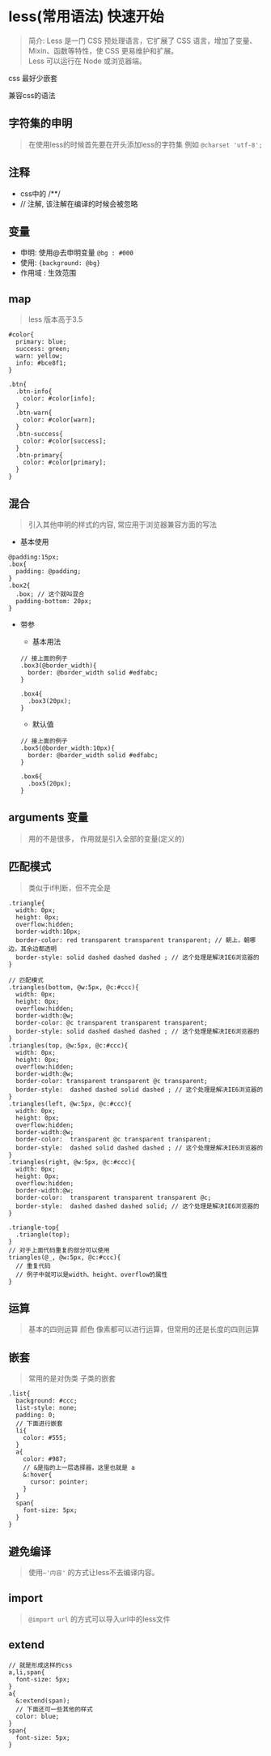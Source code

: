# less(常用语法) 快速开始
> 简介: Less 是一门 CSS 预处理语言，它扩展了 CSS 语言，增加了变量、Mixin、函数等特性，使 CSS 更易维护和扩展。<br/>
> Less 可以运行在 Node 或浏览器端。

css 最好少嵌套

兼容css的语法

## 字符集的申明
> 在使用less的时候首先要在开头添加less的字符集 例如 ```@charset 'utf-8';```
## 注释

+ css中的 /**/
+ // 注解, 该注解在编译的时候会被忽略

## 变量

+ 申明: 使用@去申明变量 ```@bg : #000```
+ 使用: ```{background: @bg}```
+ 作用域 : 生效范围

## map
> less 版本高于3.5
```
#color{
  primary: blue;
  success: green;
  warn: yellow;
  info: #bce8f1;
}

.btn{
  .btn-info{
    color: #color[info];
  }
  .btn-warn{
    color: #color[warn];
  }
  .btn-success{
    color: #color[success];
  }
  .btn-primary{
    color: #color[primary];
  }
}
``` 

## 混合
> 引入其他申明的样式的内容, 常应用于浏览器兼容方面的写法

+ 基本使用

```
@padding:15px;
.box{
  padding: @padding;
}
.box2{
  .box; // 这个就叫混合
  padding-bottom: 20px;
}
```

+ 带参

  + 基本用法
  
  ```
  // 接上面的例子
  .box3(@border_width){
    border: @border_width solid #edfabc;
  }
  
  .box4{
    .box3(20px);
  }
  ```
  
  + 默认值
  
  ```
  // 接上面的例子
  .box5(@border_width:10px){
    border: @border_width solid #edfabc;
  }
  
  .box6{
    .box5(20px);
  }
  ```
  
## arguments 变量
> 用的不是很多， 作用就是引入全部的变量(定义的) 

## 匹配模式
> 类似于if判断，但不完全是

```
.triangle{
  width: 0px;
  height: 0px;
  overflow:hidden;
  border-width:10px;
  border-color: red transparent transparent transparent; // 朝上，朝哪边，其余边都透明
  border-style: solid dashed dashed dashed ; // 这个处理是解决IE6浏览器的
}

// 匹配模式
.triangles(bottom, @w:5px, @c:#ccc){
  width: 0px;
  height: 0px;
  overflow:hidden;
  border-width:@w;
  border-color: @c transparent transparent transparent;
  border-style: solid dashed dashed dashed ; // 这个处理是解决IE6浏览器的
}
.triangles(top, @w:5px, @c:#ccc){
  width: 0px;
  height: 0px;
  overflow:hidden;
  border-width:@w;
  border-color: transparent transparent @c transparent;
  border-style:  dashed dashed solid dashed ; // 这个处理是解决IE6浏览器的
}
.triangles(left, @w:5px, @c:#ccc){
  width: 0px;
  height: 0px;
  overflow:hidden;
  border-width:@w;
  border-color:  transparent @c transparent transparent;
  border-style:  dashed solid dashed dashed ; // 这个处理是解决IE6浏览器的
}
.triangles(right, @w:5px, @c:#ccc){
  width: 0px;
  height: 0px;
  overflow:hidden;
  border-width:@w;
  border-color:  transparent transparent transparent @c;
  border-style:  dashed dashed dashed solid; // 这个处理是解决IE6浏览器的
}

.triangle-top{
  .triangle(top);
}
// 对于上面代码重复的部分可以使用
triangles(@_, @w:5px, @c:#ccc){
  // 重复代码
  // 例子中就可以是width、height、overflow的属性
}

```

## 运算
> 基本的四则运算 颜色 像素都可以进行运算，但常用的还是长度的四则运算


## 嵌套
> 常用的是对伪类 子类的嵌套

```
.list{
  background: #ccc;
  list-style: none;
  padding: 0;
  // 下面进行嵌套
  li{
    color: #555;
  }
  a{
    color: #987;
    // &是指的上一层选择器，这里也就是 a
    &:hover{
      cursor: pointer;
    }
  }
  span{
    font-size: 5px;
  }
}
```

## 避免编译
> 使用```~'内容'``` 的方式让less不去编译内容。

## import
> ```@import url``` 的方式可以导入url中的less文件

## extend
```
// 就是形成这样的css
a,li,span{
  font-size: 5px;
}
a{
  &:extend(span);
  // 下面还可一些其他的样式
  color: blue;
}
span{
  font-size: 5px;
}
```
